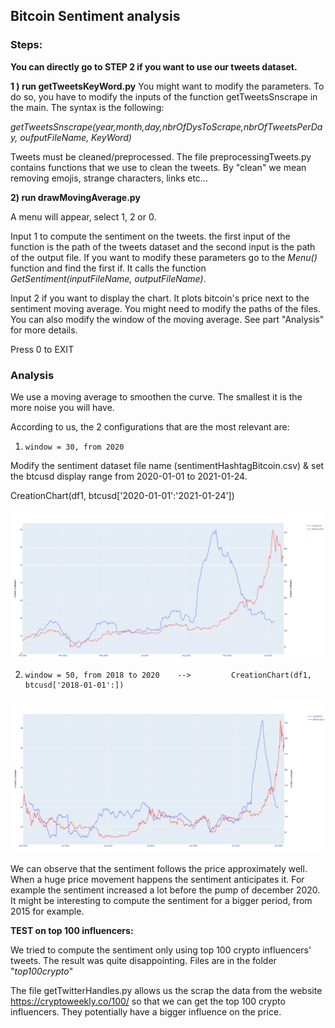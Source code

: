 ## Bitcoin Sentiment analysis



### Steps:

**You can directly go to STEP 2 if you want to use our tweets dataset.**

**1 ) run getTweetsKeyWord.py**
You might want to modify the parameters.
To do so, you have to modify the inputs of the function getTweetsSnscrape in the main.
The syntax is the following: 

*getTweetsSnscrape(year,month,day,nbrOfDysToScrape,nbrOfTweetsPerDay, oufputFileName, KeyWord)*

Tweets must be cleaned/preprocessed. The file preprocessingTweets.py contains functions that we use to clean the tweets. By "clean" we mean removing emojis, strange characters, links etc...

**2) run drawMovingAverage.py**

A menu will appear, select 1, 2 or 0.

Input 1 to compute the sentiment on the tweets. the first input of the function is the path of the tweets dataset and the second input is the path of the output file. If you want to modify these parameters go to the *Menu()* function and find the first if. It calls the function *GetSentiment(inputFileName, outputFileName)*. 

Input 2 if you want to display the chart. It plots bitcoin's price next to the sentiment moving average. You might need to modify the paths of the files. You can also modify the window of the moving average. See part "Analysis" for more details.

Press 0 to EXIT



### Analysis

We use a moving average to smoothen the curve. The smallest it is the more noise you will have.

According to us, the 2 configurations that are the most relevant are:

1)     window = 30, from 2020  

Modify the sentiment dataset file name (sentimentHashtagBitcoin.csv) & set the btcusd display range from 2020-01-01 to 2021-01-24.

 CreationChart(df1, btcusd['2020-01-01':'2021-01-24'])

![](./pic/chart2020.png)



2)     window = 50, from 2018 to 2020    -->         CreationChart(df1, btcusd['2018-01-01':])

![](./pic/chartFrom2018.png)

We can observe that the sentiment follows the price approximately well. When a huge price movement happens the sentiment anticipates it. For example the sentiment increased a lot before the pump of december 2020. It might be interesting to compute the sentiment for a bigger period, from 2015 for example. 



**TEST on top 100 influencers:**

We tried to compute the sentiment only using top 100 crypto influencers' tweets. The result was quite disappointing. Files are in the folder "*top100crypto*"


The file getTwitterHandles.py allows us the scrap the data from the website https://cryptoweekly.co/100/ so that we can get the top 100 crypto influencers. They potentially have a bigger influence on the price.


